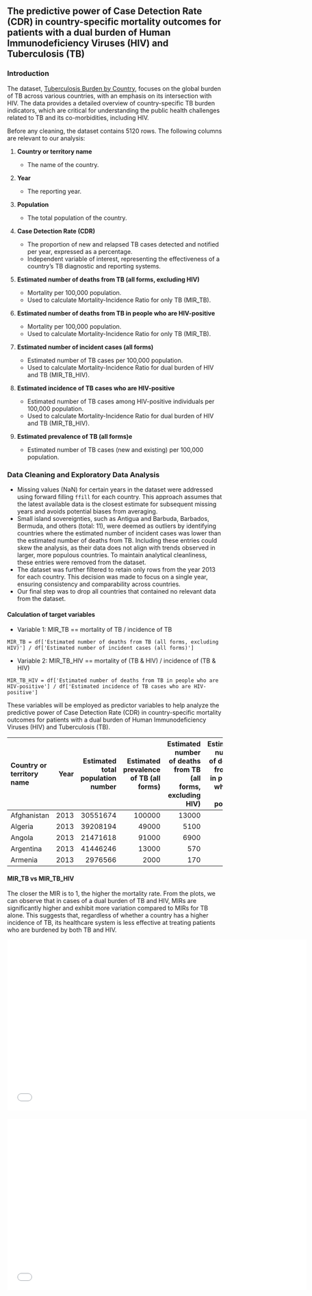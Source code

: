 ## The predictive power of Case Detection Rate (CDR) in country-specific mortality outcomes for patients with a dual burden of Human Immunodeficiency Viruses (HIV) and Tuberculosis (TB)

### Introduction

The dataset, [Tuberculosis Burden by Country](https://public.tableau.com/app/sample-data/TB_Burden_Country.csv?_gl=1*jep8cy*_ga*MTk5ODg2MTIzMi4xNzMxOTM4NzQx*_ga_8YLN0SNXVS*MTczMjU0MjY2OS42LjEuMTczMjU0MjgyNC4wLjAuMA..), focuses on the global burden of TB across various countries, with an emphasis on its intersection with HIV. The data provides a detailed overview of country-specific TB burden indicators, which are critical for understanding the public health challenges related to TB and its co-morbidities, including HIV. 
<p>
Before any cleaning, the dataset contains 5120 rows. 
The following columns are relevant to our analysis:
</p>

1. **Country or territory name**  
   - The name of the country. 

2. **Year**  
   - The reporting year.

3. **Population**  
   - The total population of the country.
     
4. **Case Detection Rate (CDR)**  
   - The proportion of new and relapsed TB cases detected and notified per year, expressed as a percentage.  
   - Independent variable of interest, representing the effectiveness of a country’s TB diagnostic and reporting systems.

5. **Estimated number of deaths from TB (all forms, excluding HIV)**  
   - Mortality per 100,000 population.
   - Used to calculate Mortality-Incidence Ratio for only TB (MIR_TB).

6. **Estimated number of deaths from TB in people who are HIV-positive**  
   - Mortality per 100,000 population.
   - Used to calculate Mortality-Incidence Ratio for only TB (MIR_TB).

7. **Estimated number of incident cases (all forms)**
   - Estimated number of TB cases per 100,000 population.
   - Used to calculate Mortality-Incidence Ratio for dual burden of HIV and TB (MIR_TB_HIV).

8. **Estimated incidence of TB cases who are HIV-positive**
   - Estimated number of TB cases among HIV-positive individuals per 100,000 population.
   - Used to calculate Mortality-Incidence Ratio for dual burden of HIV and TB (MIR_TB_HIV).

9. **Estimated prevalence of TB (all forms)e**  
   - Estimated number of TB cases (new and existing) per 100,000 population.
  
### Data Cleaning and Exploratory Data Analysis
- Missing values (NaN) for certain years in the dataset were addressed using forward filling `ffill` for each country. This approach assumes that the latest available data is the closest estimate for subsequent missing years and avoids potential biases from averaging.
- Small island sovereignties, such as Antigua and Barbuda, Barbados, Bermuda, and others (total: 11), were deemed as outliers by identifying countries where the estimated number of incident cases was lower than the estimated number of deaths from TB. Including these entries could skew the analysis, as their data does not align with trends observed in larger, more populous countries. To maintain analytical cleanliness, these entries were removed from the dataset. 
- The dataset was further filtered to retain only rows from the year 2013 for each country. This decision was made to focus on a single year, ensuring consistency and comparability across countries.
- Our final step was to drop all countries that contained no relevant data from the dataset.
  
#### Calculation of target variables
- Variable 1: MIR_TB == mortality of TB / incidence of TB
```
MIR_TB = df['Estimated number of deaths from TB (all forms, excluding HIV)'] / df['Estimated number of incident cases (all forms)']
```
- Variable 2: MIR_TB_HIV == mortality of (TB & HIV) / incidence of (TB & HIV)
```
MIR_TB_HIV = df['Estimated number of deaths from TB in people who are HIV-positive'] / df['Estimated incidence of TB cases who are HIV-positive']
```

These variables will be employed as predictor variables to help analyze the predictive power of Case Detection Rate (CDR) in country-specific mortality outcomes for patients with a dual burden of Human Immunodeficiency Viruses (HIV) and Tuberculosis (TB). 

| Country or territory name   |   Year |   Estimated total population number |   Estimated prevalence of TB (all forms) |   Estimated number of deaths from TB (all forms, excluding HIV) |   Estimated number of deaths from TB in people who are HIV-positive |   Estimated number of incident cases (all forms) |   Estimated HIV in incident TB (percent) |   Estimated incidence of TB cases who are HIV-positive |   Case detection rate (all forms), percent |   mir_TB |   mir_TB_HIV |
|:----------------------------|-------:|------------------------------------:|-----------------------------------------:|----------------------------------------------------------------:|--------------------------------------------------------------------:|-------------------------------------------------:|-----------------------------------------:|-------------------------------------------------------:|-------------------------------------------:|---------:|-------------:|
| Afghanistan                 |   2013 |                            30551674 |                                   100000 |                                                           13000 |                                                                  82 |                                            58000 |                                     0.34 |                                                    200 |                                         53 | 0.224138 |     0.41     |
| Algeria                     |   2013 |                            39208194 |                                    49000 |                                                            5100 |                                                                  35 |                                            32000 |                                     0.37 |                                                    120 |                                         66 | 0.159375 |     0.291667 |
| Angola                      |   2013 |                            21471618 |                                    91000 |                                                            6900 |                                                                1600 |                                            69000 |                                    11    |                                                   7500 |                                         85 | 0.1      |     0.213333 |
| Argentina                   |   2013 |                            41446246 |                                    13000 |                                                             570 |                                                                  44 |                                            10000 |                                     2.7  |                                                    270 |                                         89 | 0.057    |     0.162963 |
| Armenia                     |   2013 |                             2976566 |                                     2000 |                                                             170 |                                                                  12 |                                             1500 |                                     4.5  |                                                     66 |                                         95 | 0.113333 |     0.181818 |


#### MIR_TB vs MIR_TB_HIV

The closer the MIR is to 1, the higher the mortality rate. From the plots, we can observe that in cases of a dual burden of TB and HIV, MIRs are significantly higher and exhibit more variation compared to MIRs for TB alone. This suggests that, regardless of whether a country has a higher incidence of TB, its healthcare system is less effective at treating patients who are burdened by both TB and HIV.

<style>
  iframe {
    display: block; /* Ensures the iframes are treated as block elements */
    margin-left: 0; /* Aligns them to the left */
    margin-bottom: 20px; /* Adds space between the two iframes */
  }
</style>
<iframe
  src="assets/MIR_TB.html"
  width="700"
  height="400"
  frameborder="0"
></iframe>
<iframe
  src="assets/MIR_TB_HIV.html"
  width="700"
  height="400"
  frameborder="0"
></iframe>








